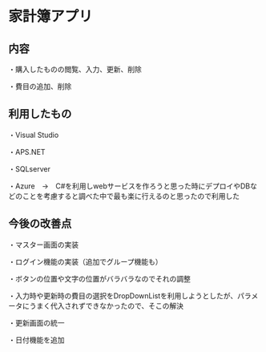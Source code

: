 # 家計簿アプリ


## 内容


・購入したものの閲覧、入力、更新、削除

・費目の追加、削除







## 利用したもの
・Visual Studio

・APS.NET

・SQLserver

・Azure　→　C#を利用しwebサービスを作ろうと思った時にデプロイやDBなどのことを考慮すると調べた中で最も楽に行えるのと思ったので利用した




## 今後の改善点
・マスター画面の実装

・ログイン機能の実装（追加でグループ機能も）

・ボタンの位置や文字の位置がバラバラなのでそれの調整

・入力時や更新時の費目の選択をDropDownListを利用しようとしたが、パラメータにうまく代入されずできなかったので、そこの解決

・更新画面の統一

・日付機能を追加





